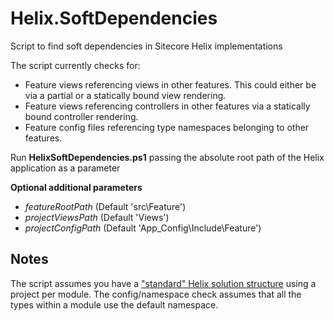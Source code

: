 # Helix.SoftDependencies
Script to find soft dependencies in Sitecore Helix implementations

The script currently checks for:

- Feature views referencing views in other features. This could either be via a partial or a statically bound view rendering.
- Feature views referencing controllers in other features via a statically bound controller rendering.
- Feature config files referencing type namespaces belonging to other features. 


Run **HelixSoftDependencies.ps1** passing the absolute root path of the Helix application as a parameter

**Optional additional parameters**
- *featureRootPath* (Default 'src\Feature') 
- *projectViewsPath* (Default 'Views') 
- *projectConfigPath* (Default 'App_Config\Include\Feature') 

## Notes
The script assumes you have a ["standard" Helix solution structure](https://github.com/Sitecore/Helix.Examples/tree/master/examples/helix-basic-tds) using a project per module.
The config/namespace check assumes that all the types within a module use the default namespace.
